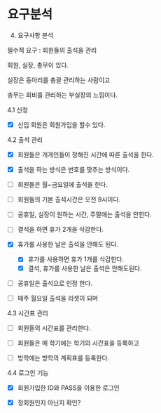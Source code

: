 # 요구분석

4. 요구사항 분석

필수적 요구 : 회원들의 출석을 관리

회원, 실장, 총무이 있다.

실장은 동아리를 총괄 관리하는 사람이고

총무는 회비를 관리하는 부실장의 느낌이다.

4.1 신청

- [x] 신입 회원은 회원가입을 할수 있다.



4.2 출석 관리

- [x] 회원들은 개개인들이 정해진 시간에 따른 출석을 한다.
- [x] 출석을 하는 방식은 번호를 맞추는 방식이다.
- [ ] 회원들은 월~금요일에 출석을 한다.
- [ ] 회원들의 기본 출석시간은 오전 9시이다.
- [ ] 공휴일, 실장이 원하는 시간, 주말에는 출석을 안한다.
- [ ] 결석을 하면 휴가 2개을 삭감한다.
- [x] 휴가를 사용한 날은 출석을 안해도 된다. 
  - [x] 휴가를 사용하면 휴가 1개를 삭감한다.
  - [x] 결석, 휴가를 사용한 날은 출석은 안해도된다.
- [ ] 공휴일은 출석으로 인정 한다.
- [ ] 매주 월요일 출석을 리셋이 되며



4.3 시간표 관리

- [ ] 회원들의 시간표를 관리한다.
- [ ] 회원들은 매 학기에는 학기의 시간표을 등록하고
- [ ] 방학에는 방학의 계획표를 등록한다.



4.4 로그인 기능

- [x] 회원가입한 ID와 PASS을 이용한 로그인
- [x] 정회원인지 아닌지 확인?

